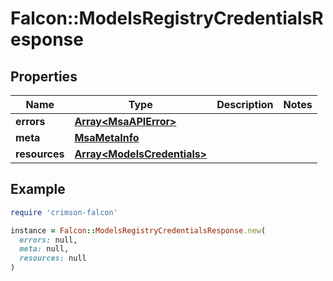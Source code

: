 # Falcon::ModelsRegistryCredentialsResponse

## Properties

| Name | Type | Description | Notes |
| ---- | ---- | ----------- | ----- |
| **errors** | [**Array&lt;MsaAPIError&gt;**](MsaAPIError.md) |  |  |
| **meta** | [**MsaMetaInfo**](MsaMetaInfo.md) |  |  |
| **resources** | [**Array&lt;ModelsCredentials&gt;**](ModelsCredentials.md) |  |  |

## Example

```ruby
require 'crimson-falcon'

instance = Falcon::ModelsRegistryCredentialsResponse.new(
  errors: null,
  meta: null,
  resources: null
)
```

